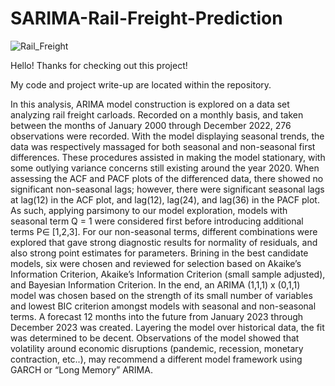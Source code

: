 # SARIMA-Rail-Freight-Prediction
![Rail_Freight](https://github.com/David-Fecht/SARIMA-Rail-Freight-Prediction/assets/159670362/abc84762-0de3-48da-ba50-8a5129c55370)

Hello! Thanks for checking out this project! 

My code and project write-up are located within the repository.

In this analysis, ARIMA model construction is explored on a data set analyzing rail freight carloads. Recorded on a monthly basis, and taken between the months of January 2000 through December 2022, 276 observations were recorded. With the model displaying seasonal trends, the data was respectively massaged for both seasonal and non-seasonal first differences. These procedures assisted in making the model stationary, with some outlying variance concerns still existing around the year 2020. When assessing the ACF and PACF plots of the differenced data, there showed no significant non-seasonal lags; however, there were significant seasonal lags at lag(12) in the ACF plot, and lag(12), lag(24), and lag(36) in the PACF plot. As such, applying parsimony to our model exploration, models with seasonal term Q = 1 were considered first before introducing additional terms P∈ [1,2,3]. For our non-seasonal terms, different combinations were explored that gave strong diagnostic results for normality of residuals, and also strong point estimates for parameters. Brining in the best candidate models, six were chosen and reviewed for selection based on Akaike’s Information Criterion, Akaike’s Information Criterion (small sample adjusted), and Bayesian Information Criterion. In the end, an ARIMA (1,1,1) x (0,1,1) model was chosen based on the strength of its small number of variables and lowest BIC criterion amongst models with seasonal and non-seasonal terms. A forecast 12 months into the future from January 2023 through December 2023 was created. Layering the model over historical data, the fit was determined to be decent. Observations of the model showed that volatility around economic disruptions (pandemic, recession, monetary contraction, etc..), may recommend a different model framework using GARCH or “Long Memory” ARIMA.
